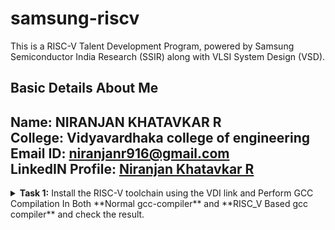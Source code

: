 #  samsung-riscv

This is a RISC-V Talent Development Program, powered by Samsung Semiconductor India Research (SSIR) along with VLSI System Design (VSD).

##  Basic Details About Me
**Name:** NIRANJAN KHATAVKAR R\
**College:** Vidyavardhaka college of engineering\
**Email ID:** niranjanr916@gmail.com\
**LinkedIN Profile:** [Niranjan Khatavkar R](https://www.linkedin.com/in/niranjan-khatavkar-r-2ab34024a/)
---------------------------------------------------------------------------------------------------------------
<details>
<summary><b>Task 1:</b> Install the RISC-V toolchain using the VDI link and Perform GCC Compilation In Both **Normal gcc-compiler** and **RISC_V Based gcc compiler** and check the result. </summary>   
<br>
  
* VDI Link: https://forgefunder.com/~kunal/riscv_workshop.vdi and password for the machine is vsdiat

**1. Install Ubuntu 18.04 LTS(Bionic Beaver) on Oracle Virtual Machine Box as given in the file**
  
![Screenshot 2025-01-05 193249](https://github.com/user-attachments/assets/43167b22-996f-49df-a753-fb4e65b9d4ea)

**2. Create 
